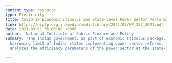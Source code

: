 ```yaml
---
content_type: resource
type: Electricity
title: Covid-19 Economic Stimulus and State-level Power Sector Performance
link: https://nipfp.org.in/media/medialibrary/2021/03/WP_333_2021.pdf
date: 2021-03-01 05:00:00 +0000
author: 'National Institute of Public Finance and Policy '
summary: 'The Indian government, as part of economic stimulus package, increased the
  borrowing limit of Indian states implementing power sector reforms. This report
  analyzes the efficiency parameters of the power sector at the state-level. '

---
```

